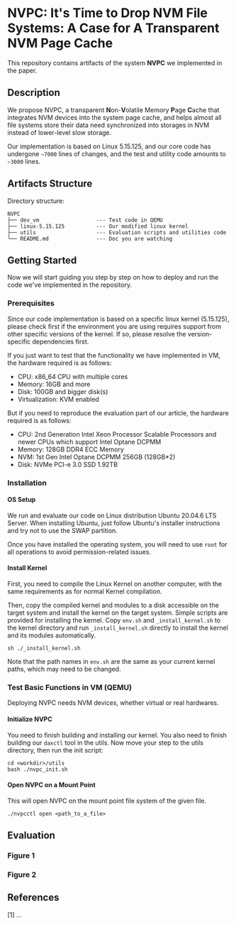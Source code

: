 # NVPC: It's Time to Drop NVM File Systems: A Case for A Transparent NVM Page Cache

This repository contains artifacts of the system **NVPC** we implemented in the paper.

## Description

We propose NVPC, a transparent **N**on-**V**olatile Memory **P**age **C**ache that integrates NVM devices into the system page cache, and helps almost all file systems store their data need synchronized into storages in NVM instead of lower-level slow storage.

Our implementation is based on Linux 5.15.125, and our core code has undergone `~7000` lines of changes, and the test and utility code amounts to `~3000` lines.

## Artifacts Structure

Directory structure:

```dir
NVPC
├── dev_vm                  --- Test code in QEMU
├── linux-5.15.125          --- Our modified linux kernel
├── utils                   --- Evaluation scripts and utilities code
└── README.md               --- Doc you are watching
```

## Getting Started

Now we will start guiding you step by step on how to deploy and run the code we've implemented in the repository.

### Prerequisites

Since our code implementation is based on a specific linux kernel (5.15.125), please check first if the environment you are using requires support from other specific versions of the kernel. If so, please resolve the version-specific dependencies first.

If you just want to test that the functionality we have implemented in VM, the hardware required is as follows:

- CPU: x86_64 CPU with multiple cores
- Memory: 16GB and more
- Disk: 100GB and bigger disk(s)
- Virtualization: KVM enabled

But if you need to reproduce the evaluation part of our article, the hardware required is as follows:

- CPU: 2nd Generation Intel Xeon Processor Scalable Processors and newer CPUs which support Intel Optane DCPMM
- Memory: 128GB DDR4 ECC Memory
- NVM: 1st Gen Intel Optane DCPMM 256GB (128GB*2)
- Disk: NVMe PCI-e 3.0 SSD 1.92TB

### Installation

#### OS Setup

We run and evaluate our code on Linux distribution Ubuntu 20.04.6 LTS Server. When installing Ubuntu, just follow Ubuntu's installer instructions and try not to use the SWAP partition.

Once you have installed the operating system, you will need to use `root` for all operations to avoid permission-related issues.

#### Install Kernel

First, you need to compile the Linux Kernel on another computer, with the same requirements as for normal Kernel compilation.

Then, copy the compiled kernel and modules to a disk accessible on the target system and install the kernel on the target system. Simple scripts are provided for installing the kernel. Copy `env.sh` and `_install_kernel.sh` to the kernel directory and run `_install_kernel.sh` directly to install the kernel and its modules automatically.

```shell
sh ./_install_kernel.sh
```

Note that the path names in `env.sh` are the same as your current kernel paths, which may need to be changed.

### Test Basic Functions in VM (QEMU)

Deploying NVPC needs NVM devices, whether virtual or real hardwares.

#### Initialize NVPC

You need to finish building and installing our kernel. You also need to finish building our `daxctl` tool in the utils. Now move your step to the utils directory, then run the init script:

```shell
cd <workdir>/utils
bash ./nvpc_init.sh
```

#### Open NVPC on a Mount Point

This will open NVPC on the mount point file system of the given file. 

```shell
./nvpcctl open <path_to_a_file>
```


## Evaluation

### Figure 1

### Figure 2


<!-- ### Cite

```bibtex
@inproceedings{guoyuNVPC2024,
    title = {It's Time to Drop {NVM} {File Systems}: A Case for A {Transparent} NVM {Page Cache}},
    isbn = {978-x-xxxxxx-xx-x},
    url = {https://xxxxxxxxxxxxxxxxxxxxxxxxxxxxx},
    language = {en-US},
    urldate = {2024-05-05},
    author = {xxxxxxxxxxxxxxx},
    year = {2024},
    keywords = {},
    pages = {xxxxxxxxx-xxxxxxxxxx},
}
``` -->

## References

[1] ...